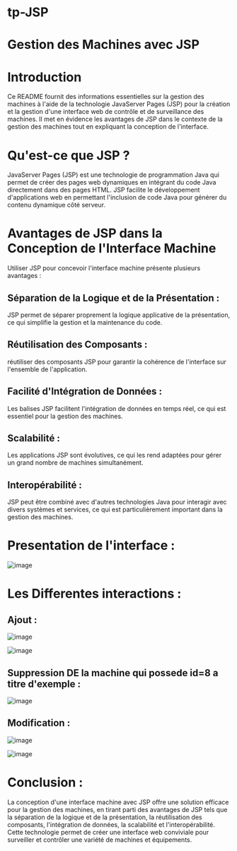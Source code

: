 # tp-JSP
#  Gestion des Machines avec JSP

# Introduction
Ce README fournit des informations essentielles sur la gestion des machines à l'aide de la technologie JavaServer Pages (JSP) pour la création et la gestion d'une interface web de contrôle et de surveillance des machines. 
Il met en évidence les avantages de JSP dans le contexte de la gestion des machines tout en expliquant la conception de l'interface.

# Qu'est-ce que JSP ?
JavaServer Pages (JSP) est une technologie de programmation Java qui permet de créer des pages web dynamiques en intégrant du code Java directement dans des pages HTML.
JSP facilite le développement d'applications web en permettant l'inclusion de code Java pour générer du contenu dynamique côté serveur.

# Avantages de JSP dans la Conception de l'Interface Machine
Utiliser JSP pour concevoir l'interface machine présente plusieurs avantages :
## Séparation de la Logique et de la Présentation : 
JSP permet de séparer proprement la logique applicative de la présentation, ce qui simplifie la gestion et la maintenance du code.
## Réutilisation des Composants : 
réutiliser des composants JSP pour garantir la cohérence de l'interface sur l'ensemble de l'application.
## Facilité d'Intégration de Données : 
Les balises JSP facilitent l'intégration de données en temps réel, ce qui est essentiel pour la gestion des machines.
## Scalabilité : 
Les applications JSP sont évolutives, ce qui les rend adaptées pour gérer un grand nombre de machines simultanément.
## Interopérabilité : 
JSP peut être combiné avec d'autres technologies Java pour interagir avec divers systèmes et services, ce qui est particulièrement important dans la gestion des machines.

# Presentation de l'interface :

![image](https://github.com/ghita-baghdad/tp-JSP/assets/147449053/c332a6e7-b5b4-4fbb-9a5c-6a130155e861)

# Les Differentes interactions :

## Ajout :
![image](https://github.com/ghita-baghdad/tp-JSP/assets/147449053/fbf5e54c-e225-4e1f-b0db-74b056cd4369)

![image](https://github.com/ghita-baghdad/tp-JSP/assets/147449053/c1ed40b6-6bab-44b4-be94-b821bd6cb7eb)

## Suppression DE la machine qui possede id=8 a titre d'exemple :
![image](https://github.com/ghita-baghdad/tp-JSP/assets/147449053/3293a4e0-df78-4e6c-abbd-cfbbc7409d96)

## Modification :
![image](https://github.com/ghita-baghdad/tp-JSP/assets/147449053/88d23166-3824-4c94-825c-79dbc40f5799)

![image](https://github.com/ghita-baghdad/tp-JSP/assets/147449053/b2c826e1-2a40-40e4-917e-88cc55c5afc3)

# Conclusion :
La conception d'une interface machine avec JSP offre une solution efficace pour la gestion des machines, en tirant parti des avantages de JSP tels que la séparation de la logique et de la présentation, la réutilisation des composants, l'intégration de données, la scalabilité et l'interopérabilité. 
Cette technologie permet de créer une interface web conviviale pour surveiller et contrôler une variété de machines et équipements.

